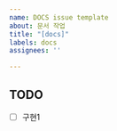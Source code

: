 ```yaml
---
name: DOCS issue template
about: 문서 작업
title: "[docs]"
labels: docs
assignees: ''

---
```


## TODO
- [ ] 구현1
